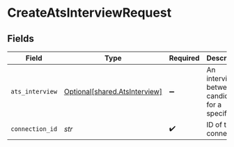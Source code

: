 # CreateAtsInterviewRequest


## Fields

| Field                                                                | Type                                                                 | Required                                                             | Description                                                          |
| -------------------------------------------------------------------- | -------------------------------------------------------------------- | -------------------------------------------------------------------- | -------------------------------------------------------------------- |
| `ats_interview`                                                      | [Optional[shared.AtsInterview]](../../models/shared/atsinterview.md) | :heavy_minus_sign:                                                   | An interview between a candidate for a specific job                  |
| `connection_id`                                                      | *str*                                                                | :heavy_check_mark:                                                   | ID of the connection                                                 |